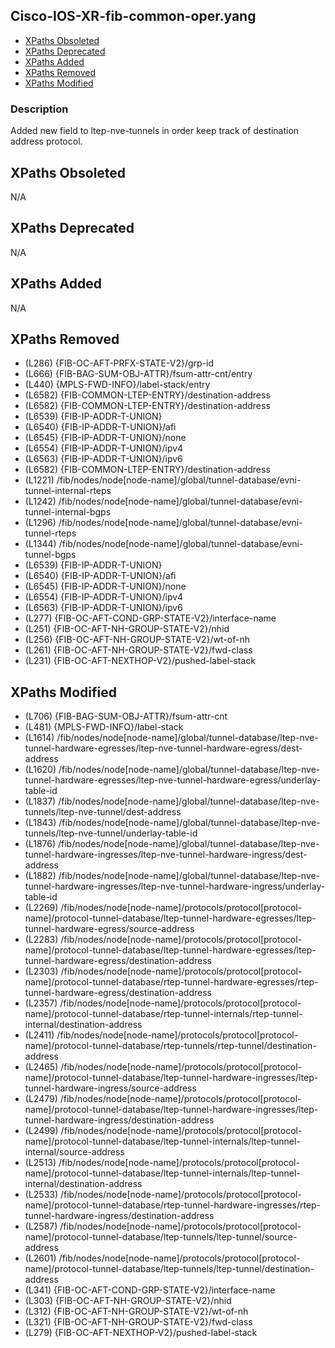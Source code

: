 ## Cisco-IOS-XR-fib-common-oper.yang

- [XPaths Obsoleted](#xpaths-obsoleted)
- [XPaths Deprecated](#xpaths-deprecated)
- [XPaths Added](#xpaths-added)
- [XPaths Removed](#xpaths-removed)
- [XPaths Modified](#xpaths-modified)

### Description

Added new field to ltep-nve-tunnels in order keep track of destination address protocol.

## XPaths Obsoleted

N/A

## XPaths Deprecated

N/A

## XPaths Added

N/A

## XPaths Removed

- (L286)	{FIB-OC-AFT-PRFX-STATE-V2}/grp-id
- (L666)	{FIB-BAG-SUM-OBJ-ATTR}/fsum-attr-cnt/entry
- (L440)	{MPLS-FWD-INFO}/label-stack/entry
- (L6582)	{FIB-COMMON-LTEP-ENTRY}/destination-address
- (L6582)	{FIB-COMMON-LTEP-ENTRY}/destination-address
- (L6539)	{FIB-IP-ADDR-T-UNION}
- (L6540)	{FIB-IP-ADDR-T-UNION}/afi
- (L6545)	{FIB-IP-ADDR-T-UNION}/none
- (L6554)	{FIB-IP-ADDR-T-UNION}/ipv4
- (L6563)	{FIB-IP-ADDR-T-UNION}/ipv6
- (L6582)	{FIB-COMMON-LTEP-ENTRY}/destination-address
- (L1221)	/fib/nodes/node[node-name]/global/tunnel-database/evni-tunnel-internal-rteps
- (L1242)	/fib/nodes/node[node-name]/global/tunnel-database/evni-tunnel-internal-bgps
- (L1296)	/fib/nodes/node[node-name]/global/tunnel-database/evni-tunnel-rteps
- (L1344)	/fib/nodes/node[node-name]/global/tunnel-database/evni-tunnel-bgps
- (L6539)	{FIB-IP-ADDR-T-UNION}
- (L6540)	{FIB-IP-ADDR-T-UNION}/afi
- (L6545)	{FIB-IP-ADDR-T-UNION}/none
- (L6554)	{FIB-IP-ADDR-T-UNION}/ipv4
- (L6563)	{FIB-IP-ADDR-T-UNION}/ipv6
- (L277)	{FIB-OC-AFT-COND-GRP-STATE-V2}/interface-name
- (L251)	{FIB-OC-AFT-NH-GROUP-STATE-V2}/nhid
- (L256)	{FIB-OC-AFT-NH-GROUP-STATE-V2}/wt-of-nh
- (L261)	{FIB-OC-AFT-NH-GROUP-STATE-V2}/fwd-class
- (L231)	{FIB-OC-AFT-NEXTHOP-V2}/pushed-label-stack

## XPaths Modified

- (L706)	{FIB-BAG-SUM-OBJ-ATTR}/fsum-attr-cnt
- (L481)	{MPLS-FWD-INFO}/label-stack
- (L1614)	/fib/nodes/node[node-name]/global/tunnel-database/ltep-nve-tunnel-hardware-egresses/ltep-nve-tunnel-hardware-egress/dest-address
- (L1620)	/fib/nodes/node[node-name]/global/tunnel-database/ltep-nve-tunnel-hardware-egresses/ltep-nve-tunnel-hardware-egress/underlay-table-id
- (L1837)	/fib/nodes/node[node-name]/global/tunnel-database/ltep-nve-tunnels/ltep-nve-tunnel/dest-address
- (L1843)	/fib/nodes/node[node-name]/global/tunnel-database/ltep-nve-tunnels/ltep-nve-tunnel/underlay-table-id
- (L1876)	/fib/nodes/node[node-name]/global/tunnel-database/ltep-nve-tunnel-hardware-ingresses/ltep-nve-tunnel-hardware-ingress/dest-address
- (L1882)	/fib/nodes/node[node-name]/global/tunnel-database/ltep-nve-tunnel-hardware-ingresses/ltep-nve-tunnel-hardware-ingress/underlay-table-id
- (L2269)	/fib/nodes/node[node-name]/protocols/protocol[protocol-name]/protocol-tunnel-database/ltep-tunnel-hardware-egresses/ltep-tunnel-hardware-egress/source-address
- (L2283)	/fib/nodes/node[node-name]/protocols/protocol[protocol-name]/protocol-tunnel-database/ltep-tunnel-hardware-egresses/ltep-tunnel-hardware-egress/destination-address
- (L2303)	/fib/nodes/node[node-name]/protocols/protocol[protocol-name]/protocol-tunnel-database/rtep-tunnel-hardware-egresses/rtep-tunnel-hardware-egress/destination-address
- (L2357)	/fib/nodes/node[node-name]/protocols/protocol[protocol-name]/protocol-tunnel-database/rtep-tunnel-internals/rtep-tunnel-internal/destination-address
- (L2411)	/fib/nodes/node[node-name]/protocols/protocol[protocol-name]/protocol-tunnel-database/rtep-tunnels/rtep-tunnel/destination-address
- (L2465)	/fib/nodes/node[node-name]/protocols/protocol[protocol-name]/protocol-tunnel-database/ltep-tunnel-hardware-ingresses/ltep-tunnel-hardware-ingress/source-address
- (L2479)	/fib/nodes/node[node-name]/protocols/protocol[protocol-name]/protocol-tunnel-database/ltep-tunnel-hardware-ingresses/ltep-tunnel-hardware-ingress/destination-address
- (L2499)	/fib/nodes/node[node-name]/protocols/protocol[protocol-name]/protocol-tunnel-database/ltep-tunnel-internals/ltep-tunnel-internal/source-address
- (L2513)	/fib/nodes/node[node-name]/protocols/protocol[protocol-name]/protocol-tunnel-database/ltep-tunnel-internals/ltep-tunnel-internal/destination-address
- (L2533)	/fib/nodes/node[node-name]/protocols/protocol[protocol-name]/protocol-tunnel-database/rtep-tunnel-hardware-ingresses/rtep-tunnel-hardware-ingress/destination-address
- (L2587)	/fib/nodes/node[node-name]/protocols/protocol[protocol-name]/protocol-tunnel-database/ltep-tunnels/ltep-tunnel/source-address
- (L2601)	/fib/nodes/node[node-name]/protocols/protocol[protocol-name]/protocol-tunnel-database/ltep-tunnels/ltep-tunnel/destination-address
- (L341)	{FIB-OC-AFT-COND-GRP-STATE-V2}/interface-name
- (L303)	{FIB-OC-AFT-NH-GROUP-STATE-V2}/nhid
- (L312)	{FIB-OC-AFT-NH-GROUP-STATE-V2}/wt-of-nh
- (L321)	{FIB-OC-AFT-NH-GROUP-STATE-V2}/fwd-class
- (L279)	{FIB-OC-AFT-NEXTHOP-V2}/pushed-label-stack

